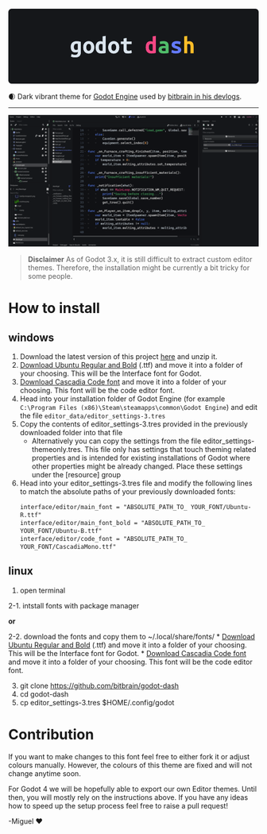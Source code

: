 ![logo](logo.png)

:waxing_crescent_moon: Dark vibrant theme for [Godot Engine](https://godotengine.org) used by [bitbrain in his devlogs](https://youtube.com/bitbraindev).

---

![example](example.png)


> **Disclaimer** As of Godot 3.x, it is still difficult to extract custom editor themes. Therefore, the installation might be currently a bit tricky for some people.

# How to install

## windows
1. Download the latest version of this project [here](https://github.com/bitbrain/godot-dash/archive/refs/heads/main.zip) and unzip it.
2. [Download Ubuntu Regular and Bold](https://fonts.google.com/specimen/Ubuntu) (.ttf) and move it into a folder of your choosing. This will be the Interface font for Godot.
3. [Download Cascadia Code font](https://github.com/microsoft/cascadia-code/releases) and move it into a folder of your choosing. This font will be the code editor font.
4. Head into your installation folder of Godot Engine (for example `C:\Program Files (x86)\Steam\steamapps\common\Godot Engine`) and edit the file `editor_data/editor_settings-3.tres`
5. Copy the contents of editor_settings-3.tres provided in the previously downloaded folder into that file
   * Alternatively you can copy the settings from the file editor_settings-themeonly.tres. This file only has settings that touch theming related properties and is intended for existing installations of Godot where other properties might be already changed. Place these settings under the \[resource\] group
6. Head into your editor_settings-3.tres file and modify the following lines to match the absolute paths of your previously downloaded fonts:
    ```
    interface/editor/main_font = "ABSOLUTE_PATH_TO_ YOUR_FONT/Ubuntu-R.ttf"
    interface/editor/main_font_bold = "ABSOLUTE_PATH_TO_ YOUR_FONT/Ubuntu-B.ttf"
    interface/editor/code_font = "ABSOLUTE_PATH_TO_ YOUR_FONT/CascadiaMono.ttf"
    ```

## linux

1. open terminal

2-1. intstall fonts with package manager 

**or**

2-2. download the fonts and copy them to ~/.local/share/fonts/
    * [Download Ubuntu Regular and Bold](https://fonts.google.com/specimen/Ubuntu) (.ttf) and move it into a folder of your choosing. This will be the Interface font for Godot.
    * [Download Cascadia Code font](https://github.com/microsoft/cascadia-code/releases) and move it into a folder of your choosing. This font will be the code editor font.

3. git clone https://github.com/bitbrain/godot-dash
4. cd godot-dash
5. cp editor_settings-3.tres $HOME/.config/godot

# Contribution

If you want to make changes to this font feel free to either fork it or adjust colours manually. However, the colours of this theme are fixed and will not change anytime soon.

For Godot 4 we will be hopefully able to export our own Editor themes. Until then, you will mostly rely on the instructions above. If you have any ideas how to speed up the setup process feel free to raise a pull request!

-Miguel :hearts:
